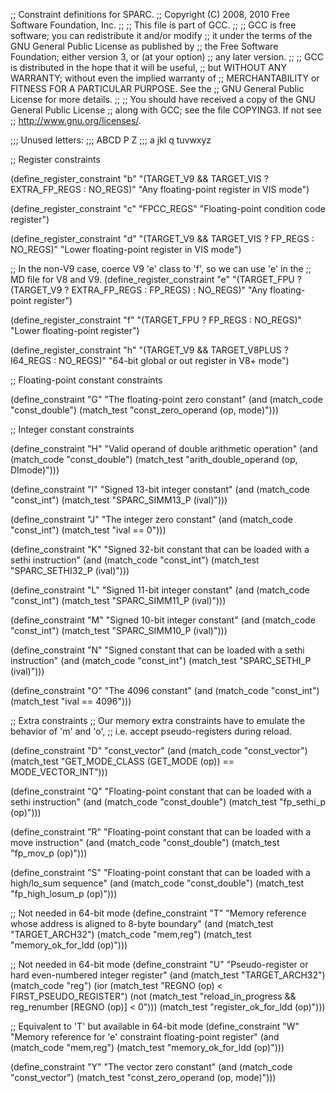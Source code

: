 ;; Constraint definitions for SPARC.
;; Copyright (C) 2008, 2010 Free Software Foundation, Inc.
;;
;; This file is part of GCC.
;;
;; GCC is free software; you can redistribute it and/or modify
;; it under the terms of the GNU General Public License as published by
;; the Free Software Foundation; either version 3, or (at your option)
;; any later version.
;;
;; GCC is distributed in the hope that it will be useful,
;; but WITHOUT ANY WARRANTY; without even the implied warranty of
;; MERCHANTABILITY or FITNESS FOR A PARTICULAR PURPOSE.  See the
;; GNU General Public License for more details.
;;
;; You should have received a copy of the GNU General Public License
;; along with GCC; see the file COPYING3.  If not see
;; <http://www.gnu.org/licenses/>.

;;; Unused letters:
;;;    ABCD           P         Z
;;;    a        jkl    q  tuvwxyz


;; Register constraints

(define_register_constraint "b" "(TARGET_V9 && TARGET_VIS ? EXTRA_FP_REGS : NO_REGS)"
 "Any floating-point register in VIS mode")

(define_register_constraint "c" "FPCC_REGS"
 "Floating-point condition code register")

(define_register_constraint "d" "(TARGET_V9 && TARGET_VIS ? FP_REGS : NO_REGS)"
 "Lower floating-point register in VIS mode")

;; In the non-V9 case, coerce V9 'e' class to 'f', so we can use 'e' in the
;; MD file for V8 and V9.
(define_register_constraint "e" "(TARGET_FPU ? (TARGET_V9 ? EXTRA_FP_REGS : FP_REGS) : NO_REGS)"
 "Any floating-point register")

(define_register_constraint "f" "(TARGET_FPU ? FP_REGS : NO_REGS)"
 "Lower floating-point register")
 
(define_register_constraint "h" "(TARGET_V9 && TARGET_V8PLUS ? I64_REGS : NO_REGS)"
 "64-bit global or out register in V8+ mode")


;; Floating-point constant constraints

(define_constraint "G"
 "The floating-point zero constant"
 (and (match_code "const_double")
      (match_test "const_zero_operand (op, mode)")))


;; Integer constant constraints

(define_constraint "H"
 "Valid operand of double arithmetic operation"
 (and (match_code "const_double")
      (match_test "arith_double_operand (op, DImode)")))

(define_constraint "I"
 "Signed 13-bit integer constant"
 (and (match_code "const_int")
      (match_test "SPARC_SIMM13_P (ival)")))

(define_constraint "J"
 "The integer zero constant"
 (and (match_code "const_int")
      (match_test "ival == 0")))

(define_constraint "K"
 "Signed 32-bit constant that can be loaded with a sethi instruction"
 (and (match_code "const_int")
      (match_test "SPARC_SETHI32_P (ival)")))

(define_constraint "L"
 "Signed 11-bit integer constant"
 (and (match_code "const_int")
      (match_test "SPARC_SIMM11_P (ival)")))

(define_constraint "M"
 "Signed 10-bit integer constant"
 (and (match_code "const_int")
      (match_test "SPARC_SIMM10_P (ival)")))

(define_constraint "N"
 "Signed constant that can be loaded with a sethi instruction"
 (and (match_code "const_int")
      (match_test "SPARC_SETHI_P (ival)")))

(define_constraint "O"
 "The 4096 constant"
 (and (match_code "const_int")
      (match_test "ival == 4096")))


;; Extra constraints
;; Our memory extra constraints have to emulate the behavior of 'm' and 'o',
;; i.e. accept pseudo-registers during reload.

(define_constraint "D"
 "const_vector"
  (and (match_code "const_vector")
       (match_test "GET_MODE_CLASS (GET_MODE (op)) == MODE_VECTOR_INT")))

(define_constraint "Q"
 "Floating-point constant that can be loaded with a sethi instruction"
 (and (match_code "const_double")
      (match_test "fp_sethi_p (op)")))

(define_constraint "R"
 "Floating-point constant that can be loaded with a move instruction"
 (and (match_code "const_double")
      (match_test "fp_mov_p (op)")))

(define_constraint "S"
 "Floating-point constant that can be loaded with a high/lo_sum sequence"
 (and (match_code "const_double")
      (match_test "fp_high_losum_p (op)")))

;; Not needed in 64-bit mode
(define_constraint "T"
 "Memory reference whose address is aligned to 8-byte boundary"
 (and (match_test "TARGET_ARCH32")
      (match_code "mem,reg")
      (match_test "memory_ok_for_ldd (op)")))

;; Not needed in 64-bit mode
(define_constraint "U"
 "Pseudo-register or hard even-numbered integer register"
 (and (match_test "TARGET_ARCH32")
      (match_code "reg")
      (ior (match_test "REGNO (op) < FIRST_PSEUDO_REGISTER")
	   (not (match_test "reload_in_progress && reg_renumber [REGNO (op)] < 0")))
      (match_test "register_ok_for_ldd (op)")))

;; Equivalent to 'T' but available in 64-bit mode
(define_constraint "W"
 "Memory reference for 'e' constraint floating-point register"
 (and (match_code "mem,reg")
      (match_test "memory_ok_for_ldd (op)")))

(define_constraint "Y"
 "The vector zero constant"
 (and (match_code "const_vector")
      (match_test "const_zero_operand (op, mode)")))
